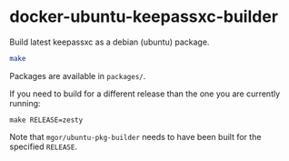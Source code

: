 # docker-ubuntu-keepassxc-builder

Build latest keepassxc as a debian (ubuntu) package.

```bash
make
```

Packages are available in `packages/`.

If you need to build for a different release than the one you are currently running:

```
make RELEASE=zesty
```

Note that `mgor/ubuntu-pkg-builder` needs to have been built for the specified `RELEASE`.
